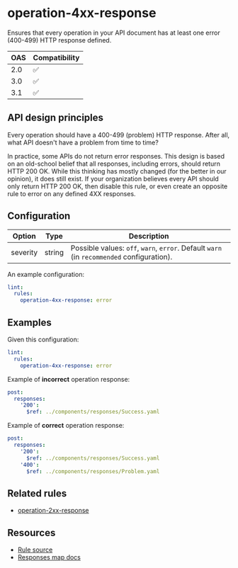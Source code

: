 # operation-4xx-response

Ensures that every operation in your API document has at least one error (400-499) HTTP response defined.

|OAS|Compatibility|
|---|---|
|2.0|✅|
|3.0|✅|
|3.1|✅|

## API design principles

Every operation should have a 400-499 (problem) HTTP response.
After all, what API doesn't have a problem from time to time?

In practice, some APIs do not return error responses. This design is based on an old-school belief that all responses, including errors, should return HTTP 200 OK.
While this thinking has mostly changed (for the better in our opinion), it does still exist. If your organization believes every API should only return HTTP 200 OK, then disable this rule, or even create an opposite rule to error on any defined 4XX responses.

## Configuration

|Option|Type|Description|
|---|---|---|
|severity|string|Possible values: `off`, `warn`, `error`. Default `warn` (in `recommended` configuration). |

An example configuration:

```yaml
lint:
  rules:
    operation-4xx-response: error
```

## Examples

Given this configuration:

```yaml
lint:
  rules:
    operation-4xx-response: error
```

Example of **incorrect** operation response:
```yaml
post:
  responses:
    '200':
      $ref: ../components/responses/Success.yaml
```

Example of **correct** operation response:

```yaml
post:
  responses:
    '200':
      $ref: ../components/responses/Success.yaml
    '400':
      $ref: ../components/responses/Problem.yaml
```
## Related rules

- [operation-2xx-response](./operation-2xx-response.md)

## Resources

- [Rule source](https://github.com/Redocly/redocly-cli/blob/master/packages/core/src/rules/common/operation-4xx-response.ts)
- [Responses map docs](https://redocly.com/docs/openapi-visual-reference/responses/)
